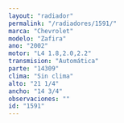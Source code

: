 ```yaml
---
layout: "radiador"
permalink: "/radiadores/1591/"
marca: "Chevrolet"
modelo: "Zafira"
ano: "2002"
motor: "L4 1.8,2.0,2.2"
transmision: "Automática"
parte: "14309"
clima: "Sin clima"
alto: "21 1/4"
ancho: "14 3/4"
observaciones: ""
id: "1591"
---
```


